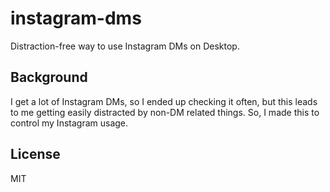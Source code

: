 # instagram-dms

Distraction-free way to use Instagram DMs on Desktop.

## Background

I get a lot of Instagram DMs, so I ended up checking it often, but this leads to me getting easily distracted by non-DM related things. So, I made this to control my Instagram usage.

## License

MIT
